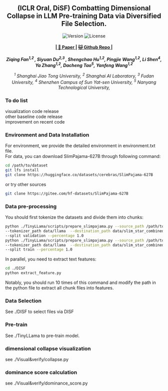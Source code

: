 <p align="center" width="100%">
</p>

<div id="top" align="center">

(ICLR Oral, DiSF) Combatting Dimensional Collapse in LLM Pre-training Data via Diversified File Selection.
-----------------------------
<img src="https://img.shields.io/badge/Version-1.0.0-blue.svg" alt="Version"> 
<img src="https://img.shields.io/badge/License-Apache_2.0-green.svg" alt="License">

<h4> |<a href="https://arxiv.org/pdf/2504.20644"> 📑 Paper </a> |
<a href="https://github.com/MediaBrain-SJTU/DISF"> 🐱 Github Repo </a> |
</h4>

<!-- **Authors:** -->

_**Ziqing Fan<sup>1,2 </sup>, Siyuan Du<sup>2,3 </sup>, Shengchao Hu<sup>1,2</sup>, Pingjie Wang<sup>1,2</sup>, Li Shen<sup>4</sup>, Ya Zhang<sup>1,2</sup>, Dacheng Tao<sup>5</sup>, Yanfeng Wang<sup>1,2</sup>**_


<!-- **Affiliations:** -->


_<sup>1</sup> Shanghai Jiao Tong University,
<sup>2</sup> Shanghai AI Laboratory,
<sup>3</sup> Fudan University,
<sup>4</sup> Shenzhen Campus of Sun Yat-sen University,
<sup>5</sup> Nanyang Technological University,_

</div>

### To do list
visualization code release  
other baseline code release  
improvement on recent code  

### Environment and Data Installation
For environment, we provide the detailed environment in environment.txt file.  
For data, you can download SlimPajama-627B through following command:
```bash
cd /path/to/dataset  
git lfs install  
git clone https://huggingface.co/datasets/cerebras/SlimPajama-627B  
```
or try other sources  
```bash
git clone https://gitee.com/hf-datasets/SlimPajama-627B
```
### Data pre-processing
You should first tokenize the datasets and divide them into chunks:  
```bash
python ./TinyLLama/scripts/prepare_slimpajama.py --source_path /path/to/SlimPajama \
--tokenizer_path data/llama  --destination_path data/slim_star_combined \
--split validation --percentage 1.0  
python ./TinyLLama/scripts/prepare_slimpajama.py --source_path /path/to/SlimPajama \
--tokenizer_path data/llama  --destination_path data/slim_star_combined \
--split train --percentage 1.0
```
In parallel, you need to extract text features:
```bash
cd ./DISF
python extract_feature.py  
```
Notably, you should run 10 times of this command and modify the path in the python file to extract all chunk files into features.  

### Data Selection
See ./DISF to select files via DISF  

### Pre-train  
See ./TinyLLama to pre-train model.  

### dimensional collapse visualization  
see ./Visual&verify/collapse.py  
### dominance score calculation  
see ./Visual&verify/dominance_score.py  

